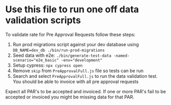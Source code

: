 # Use this file to run one off data validation scripts

To validate rate for Pre Approval Requests follow these steps:

1. Run prod migrations script against your dev database using ```DB_NAME=dev_db ./bin/run-prod-migrations```
2. Seed data with e2e: ```./bin/generate-test-data -named-scenario="e2e_basic" -env="development"```
3. Setup cypress: ```npx cypress open```
4. Remove ```skip``` from ```PreApprovalFull.js``` file so tests can be run
5. Search and select ```PreApprovalFull.js``` to run the data validation test. You should be able to invoice with all pre approval requests

Expect all PAR's to be accepted and invoiced. If one or more PAR's fail to be accepted or invoiced you might be missing data for that PAR.